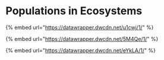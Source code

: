 # Populations in Ecosystems

{% embed url="https://datawrapper.dwcdn.net/u1cwj/1/" %}

{% embed url="https://datawrapper.dwcdn.net/5M4Qe/1/" %}

{% embed url="https://datawrapper.dwcdn.net/eYkLA/1/" %}
